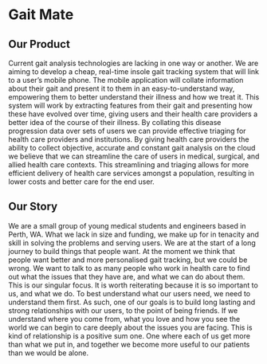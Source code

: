 # Gait Mate 

## Our Product 
Current gait analysis technologies are lacking in one way or another. We are aiming to develop a cheap, real-time insole gait tracking system that will link to a user’s mobile phone. The mobile application will collate information about their gait and present it to them in an easy-to-understand way, empowering them to better understand their illness and how we treat it. This system will work by extracting features from their gait and presenting how these have evolved over time, giving users and their health care providers a better idea of the course of their illness. By collating this disease progression data over sets of users we can provide effective triaging for health care providers and institutions. By giving health care providers the ability to collect objective, accurate and constant gait analysis on the cloud we believe that we can streamline the care of users in medical, surgical, and allied health care contexts. This streamlining and triaging allows for more efficient delivery of health care services amongst a population, resulting in lower costs and better care for the end user.

## Our Story
We are a small group of young medical students and engineers based in Perth, WA. What we lack in size and funding, we make up for in tenacity and skill in solving the problems and serving users. We are at the start of a long journey to build things that people want. At the moment we think that people want better and more personalised gait tracking, but we could be wrong. We want to talk to as many people who work in health care to find out what the issues that they have are, and what we can do about them. This is our singular focus. It is worth reiterating because it is so important to us, and what we do. To best understand what our users need, we need to understand them first. As such, one of our goals is to build long lasting and strong relationships with our users, to the point of being friends. If we understand where you come from, what you love and how you see the world we can begin to care deeply about the issues you are facing. This is kind of relationship is a positive sum one. One where each of us get more than what we put in, and together we become more useful to our patients than we would be alone.
